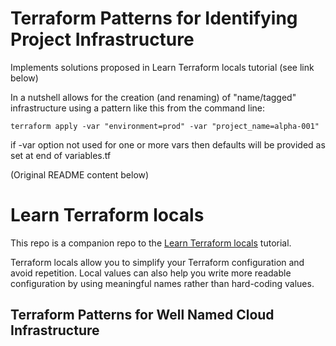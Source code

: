 # Terraform Patterns for Identifying Project Infrastructure

Implements solutions proposed in Learn Terraform locals tutorial (see link below)

In a nutshell allows for the creation (and renaming) of "name/tagged" infrastructure using a pattern like this from the command line:

```shell
terraform apply -var "environment=prod" -var "project_name=alpha-001"
```

if -var option not used for one or more vars then defaults will be provided as set at end of variables.tf

(Original README content below)

# Learn Terraform locals

This repo is a companion repo to the [Learn Terraform locals](https://developer.hashicorp.com/terraform/tutorials/configuration-language/locals) tutorial.

Terraform locals allow you to simplify your Terraform configuration and avoid
repetition. Local values can also help you write more readable configuration by
using meaningful names rather than hard-coding values. 

## Terraform Patterns for Well Named Cloud Infrastructure
